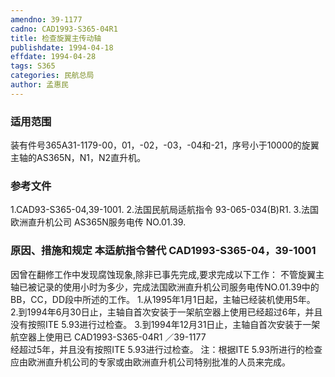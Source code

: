 ```yaml
---
amendno: 39-1177
cadno: CAD1993-S365-04R1
title: 检查旋翼主传动轴
publishdate: 1994-04-18
effdate: 1994-04-28
tags: S365
categories: 民航总局
author: 孟惠民
---
```


### 适用范围 
装有件号365A31-1179-00，01，-02，-03，-04和-21，序号小于10000的旋翼主轴的AS365N，N1，N2直升机。

<!--more-->
### 参考文件
1.CAD93-S365-04,39-1001. 
    2.法国民航局适航指令 93-065-034(B)R1. 
    3.法国欧洲直升机公司 AS365N服务电传 NO.01.39.

### 原因、措施和规定 本适航指令替代 CAD1993-S365-04，39-1001 
因曾在翻修工作中发现腐蚀现象,除非已事先完成,要求完成以下工作：     不管旋翼主轴已被记录的使用小时为多少，完成法国欧洲直升机公司服务电传NO.01.39中的BB，CC，DD段中所述的工作。 
    1.从1995年1月1日起，主轴已经装机使用5年。 
    2.到1994年6月30日止，主轴自首次安装于一架航空器上使用已经超过6年，并且没有按照ITE 5.93进行过检查。 
    3.到1994年12月31日止，主轴自首次安装于一架航空器上使用已
 CAD1993-S365-04R1 ／39-1177   
经超过5年，并且没有按照ITE 5.93进行过检查。     注：根据ITE 5.93所进行的检查应由欧洲直升机公司的专家或由欧洲直升机公司特别批准的人员来完成。
